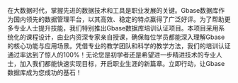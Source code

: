 在大数据时代，掌握先进的数据技术和工具是职业发展的关键。Gbase数据库作为国内领先的数据管理平台，以其高效、稳定的特点赢得了广泛好评。为了帮助更多专业人士提升技能，我们特别推出Gbase数据库培训认证项目。本项目采用系统化的课程设计，由业内资深专家亲自授课，确保每位学员都能深入理解Gbase的核心功能与应用场景。凭借专业的教学团队和科学的教学方法，我们的培训认证通过率达到了惊人的100%！无论您是初学者还是希望进一步精进技术的专业人士，加入我们都能快速实现目标，开启职业生涯的新篇章。立即行动，让Gbase数据库成为您成功的基石！
